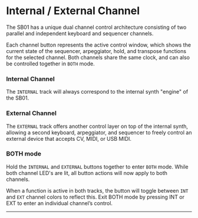 # Internal / External Channel

<article>

The SB01 has a unique dual channel control architecture consisting of two parallel and independent keyboard and sequencer channels.

Each channel button represents the active control window, which shows the current state of the sequencer, arpeggiator, hold, and transpose functions for the selected channel. Both channels share the same clock, and can also be controlled together in `BOTH` mode.

### Internal Channel

The `INTERNAL` track will always correspond to the internal synth "engine" of the SB01. 

### External Channel

The `EXTERNAL` track offers another control layer on top of the internal synth, allowing a second keyboard, arpeggiator, and sequencer to freely control an external device that accepts CV, MIDI, or USB MIDI. 

### BOTH mode

Hold the `INTERNAL` and `EXTERNAL` buttons together to enter `BOTH` mode. While both channel LED's are lit, all button actions will now apply to both channels. 

When a function is active in both tracks, the button will toggle between `INT` and `EXT` channel colors to reflect this.
Exit BOTH mode by pressing INT or EXT to enter an individual channel’s control.

</article>

---
